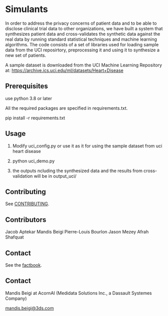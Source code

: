 # Simulants 

In order to address the privacy concerns of patient data and to be able to disclose clinical trial data to
other organizations, we have built a system that synthesizes patient data and cross-validates the synthetic data
against the real data by running standard statistical techniques and machine learning algorithms.
The code consists of a set of libraries used for loading sample data from the UCI reposirtory, preprocessing it
and using it to synthesize a new set of patients.

A sample dataset is downloaded from the UCI Machine Learning Repository at:
https://archive.ics.uci.edu/ml/datasets/Heart+Disease


## Prerequisites
use python 3.8 or later

All the required packages are specified in requirements.txt.

pip install -r requirements.txt



## Usage
1. Modify uci_config.py    or use it as it for using the sample dataset from uci heart disease

2. python uci_demo.py

3. the outputs ncluding the synthesized data and the results from cross-validation will be in output_uci/


## Contributing
See [CONTRIBUTING](CONTRIBUTING.md).

## Contributors
Jacob Aptekar
Mandis Beigi
Pierre-Louis Bourlon
Jason Mezey
Afrah Shafquat


## Contact
See the [factbook](factbook.yaml).
## Contact
Mandis Beigi at AcornAI (Medidata Solutions Inc., a Dassault Systemes Company)

mandis.beigi@3ds.com

